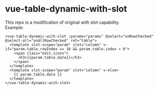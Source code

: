 # vue-table-dynamic-with-slot

This repo is a modification of original with slot capability.<br>
Example: 
```vue
<vue-table-dynamic-with-slot :params="params" @select="onRowChecked" @select-all="onAllRowChecked" ref="table">
  <template slot-scope="param" slot="column" v-if="param.table.rowIndex == 10 && param.table.index > 0">
    <span class="edit-icons">
      <h3>{{param.table.data}}</h3>
    </span>
  </template>
  <template slot-scope="param" slot="column" v-else>
    {{ param.table.data }}
  </template>
</vue-table-dynamic-with-slot>
```
<br>